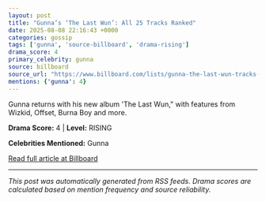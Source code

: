```yaml
---
layout: post
title: "Gunna’s ‘The Last Wun’: All 25 Tracks Ranked"
date: 2025-08-08 22:16:43 +0000
categories: gossip
tags: ['gunna', 'source-billboard', 'drama-rising']
drama_score: 4
primary_celebrity: gunna
source: billboard
source_url: "https://www.billboard.com/lists/gunna-the-last-wun-tracks-ranked/"
mentions: {'gunna': 4}
---
```


Gunna returns with his new album 'The Last Wun," with features from Wizkid, Offset, Burna Boy and more.

**Drama Score:** 4 | **Level:** RISING

**Celebrities Mentioned:** Gunna

[Read full article at Billboard](https://www.billboard.com/lists/gunna-the-last-wun-tracks-ranked/)

---
*This post was automatically generated from RSS feeds. Drama scores are calculated based on mention frequency and source reliability.*
